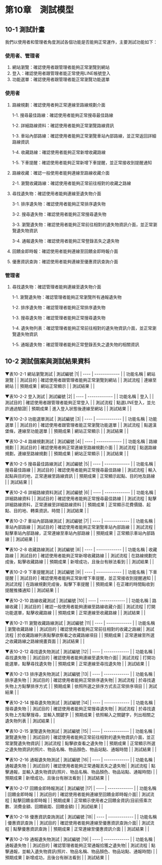 # 第10章　測試模型
## 10-1 測試計畫
我們以使用者和管理者角度測試各個功能是否能夠正常運作，主要測試功能如下：

### 使用者、管理者
1. 網站瀏覽：確認使用者跟管理者能夠正常瀏覽到網站
2. 登入：確認使用者跟管理者能正常使用LINE帳號登入
3. 功能選單：確認使用者跟管理者能正常瀏覽功能選單

### 使用者
1. 路線規劃：確認使用者夠正常連線至路線規劃介面
   
   1-1. 搜尋最佳路線：確認使用者能夠正常搜尋最佳路線
    
   1-2. 詳細路線資料：確認使用者能夠正常瀏覽路線資訊
    
   1-3. 車站內部路線：確認使用者能夠正常瀏覽車站內部路線，並正常返回詳細路線資訊
    
   1-4. 收藏路線：確認使用者能夠正常新增收藏路線
    
   1-5. 下車提醒：確認使用者能夠正常新增下車提醒，並正常接收到提醒通知
    
2. 路線收藏：確認一般使用者能夠連線至路線收藏介面
    
   2-1. 瀏覽收藏路線：確認使用者能夠正常前往相對的收藏之路線
    
3. 尋找遺失物：確認使用者能夠連線至遺失物介面
    
   3-1. 排序遺失物：確認使用者能夠正常排序遺失物
    
   3-2. 搜尋遺失物：確認使用者能夠正常搜尋遺失物
    
   3-3. 瀏覽遺失物：確認使用者能夠正常前往相對的遺失物資訊介面，並正常瀏覽遺失物資訊
    
   3-4. 通報遺失物：確認使用者能夠正常豋錄丟失之遺失物
   
 4. 回饋金即時報：確認使用者能夠連線至回饋金即時報介面
    
 5. 優惠資訊查詢：確認使用者能夠連線至優惠資訊查詢介面

### 管理者
1. 尋找遺失物：確認管理者能夠連線至遺失物介面

   1-1. 瀏覽遺失物：確認管理者能夠正常瀏覽所有通報遺失物
    
   1-2. 排序遺失物：確認管理者能夠正常排序遺失物
    
   1-3. 搜尋遺失物：確認管理者能夠正常搜尋遺失物
     
   1-4. 遺失物列表：確認管理者能夠正常前往相對的遺失物資訊介面，並正常瀏覽遺失物資訊
    
   1-5. 通報遺失物：確認管理者能夠正常豋錄丟失之遺失物的相關資訊

## 10-2 測試個案與測試結果資料
▼表10-2-1 網站瀏覽測試
| 測試編號 |1|
| ---- | ------------- |
| 功能名稱 | 網站瀏覽          |
| 測試目的 | 確認使用者跟管理者能夠正常瀏覽到網站 |
| 測試流程 | 連線至網站         |
| 預期成果 | 網站正常顯示        |
| 測試結果 |             |

▼表10-2-2 登入測試
| 測試編號 |2|
| ---- | ------------- |
| 功能名稱 | 登入          |
| 測試目的 | 確認使用者跟管理者能夠正常登入 |
| 測試流程 | 點選LINE登入，並允許通過驗證|
| 預期成果 | 進入登入狀態後連線至網站    |
| 測試結果 |             |

▼表10-2-3 功能選單測試
| 測試編號 |3|
| ---- | ------------- |
| 功能名稱 | 功能選單          |
| 測試目的 | 確認使用者跟管理者能正常瀏覽功能選單 |
| 測試流程 | 點選漢堡條，連線至功能選單        |
| 預期成果 | 網站正常顯示        |
| 測試結果 |             |

▼表10-2-4 路線規劃測試
| 測試編號 |4|
| ---- | ------------- |
| 功能名稱 | 路線規劃          |
| 測試目的 | 確認使用者夠正常連線至路線規劃介面 |
| 測試流程 | 點選路線規劃，連線至路線規劃      |
| 預期成果 | 網站正常顯示        |
| 測試結果 |             |

▼表10-2-5 搜尋最佳路線測試
| 測試編號 |5|
| ---- | ------------- |
| 功能名稱 | 搜尋最佳路線          |
| 測試目的 | 確認使用者能夠正常搜尋最佳路線 |
| 測試流程 | 輸入起點與目的地，正常連線至路線資訊      |
| 預期成果 | 正常顯示起點、目的地及路線  |
| 測試結果 |             |

▼表10-2-6 詳細路線資料測試
| 測試編號 |6|
| ---- | ------------- |
| 功能名稱 | 詳細路線資料          |
| 測試目的 | 確認使用者能夠正常搜尋最佳路線 |
| 測試流程 | 點擊詳細路線資料，正常連線至詳細路線資料      |
| 預期成果 | 正常顯示花費價錢、起點、目的地、轉乘資訊、時間  |
| 測試結果 |             |

▼表10-2-7 車站內部路線測試
| 測試編號 |7|
| ---- | ------------- |
| 功能名稱 | 車站內部路線          |
| 測試目的 | 確認使用者能夠正常瀏覽車站內部路線 |
| 測試流程 | 點擊車站內部路線，正常連線至車站內部路線      |
| 預期成果 | 正常顯示車站內部路線  |
| 測試結果 |             |

▼表10-2-8 收藏路線測試
| 測試編號 |8|
| ---- | ------------- |
| 功能名稱 | 收藏路線          |
| 測試目的 | 確認使用者能夠正常新增收藏路線 |
| 測試流程 | 在路線規劃完成後，點擊收藏路線      |
| 預期成果 | 新增成功，且後台有辦法看到  |
| 測試結果 |             |

▼表10-2-9 下車提醒測試
| 測試編號 |9|
| ---- | ------------- |
| 功能名稱 | 下車提醒          |
| 測試目的 | 確認使用者能夠正常新增下車提醒，並正常接收到提醒通知 |
| 測試流程 | 在路線規劃完成後，點擊下車提醒      |
| 預期成果 | 在正確的時間點收到提醒推播通知  |
| 測試結果 |             |

▼表10-2-10 路線收藏測試
| 測試編號 |10|
| ---- | ------------- |
| 功能名稱 | 路線收藏          |
| 測試目的 | 確認一般使用者能夠連線至路線收藏介面|
| 測試流程 | 打開功能選單，點擊收藏路線      |
| 預期成果 | 正常連線至收藏路線  |
| 測試結果 |             |

▼表10-2-11 瀏覽收藏路線測試
| 測試編號 |11|
| ---- | ------------- |
| 功能名稱 | 瀏覽收藏路線          |
| 測試目的 | 確認使用者能夠正常前往相對的收藏之路線|
| 測試流程 | 於收藏路線列表點擊欲察看之收藏路線項目     |
| 預期成果 | 正常連線至所選之收藏路線之路線規畫頁面  |
| 測試結果 |             |

▼表10-2-12 尋找遺失物測試
| 測試編號 |12|
| ---- | ------------- |
| 功能名稱 | 尋找遺失物          |
| 測試目的 | 確認使用者能夠連線至遺失物介面|
| 測試流程 | 打開功能選單，點擊尋找遺失物      |
| 預期成果 | 正常連線至尋找遺失物  |
| 測試結果 |             |

▼表10-2-13 排序遺失物測試
| 測試編號 |13|
| ---- | ------------- |
| 功能名稱 | 排序遺失物          |
| 測試目的 | 確認使用者能夠正常排序遺失物|
| 測試流程 | 於尋找遺失物上方點擊排序方式   |
| 預期成果 | 依照所選之排序方式去正常排序項目  |
| 測試結果 |             |

▼表10-2-14 搜尋遺失物測試
| 測試編號 |14|
| ---- | ------------- |
| 功能名稱 | 搜尋遺失物          |
| 測試目的 | 確認使用者能夠正常搜尋遺失物|
| 測試流程 | 於尋找遺失物上方點擊搜尋，並輸入關鍵字   |
| 預期成果 | 依照輸入之關鍵字，列出相關之遺失物列表  |
| 測試結果 |             |

▼表10-2-15 瀏覽遺失物測試
| 測試編號 |15|
| ---- | ------------- |
| 功能名稱 | 瀏覽遺失物          |
| 測試目的 | 確認使用者能夠正常前往相對的遺失物資訊介面，並正常瀏覽遺失物資訊|
| 測試流程 | 點擊欲查看之遺失物   |
| 預期成果 | 正常顯示所選之遺失物資訊的照片、物品名稱、物品顏色、物品站點、通報時間  |
| 測試結果 |             |

▼表10-2-16 通報遺失物測試
| 測試編號 |16|
| ---- | ------------- |
| 功能名稱 | 通報遺失物          |
| 測試目的 | 確認使用者能夠正常通報丟失之遺失物|
| 測試流程 | 點擊通報，並輸入遺失物資訊(照片、物品名稱、物品顏色、物品站點、通報時間)  |
| 預期成果 | 新增成功，且後台有辦法看到 |
| 測試結果 |             |

▼表10-2-17 回饋金即時報測試
| 測試編號 |17|
| ---- | ------------- |
| 功能名稱 | 回饋金即時報          |
| 測試目的 | 確認使用者能夠連線至回饋金即時報介面|
| 測試流程 | 點擊回饋金即時報  |
| 預期成果 | 正常顯示使用者之回饋金資訊(目前搭乘次數、消費金額、回饋級距、回饋金額) |
| 測試結果 |             |


▼表10-2-18 優惠資訊查詢測試
| 測試編號 |18|
| ---- | ------------- |
| 功能名稱 | 優惠資訊查詢          |
| 測試目的 | 確認使用者能夠連線至優惠資訊查詢介面|
| 測試流程 | 點擊優惠資訊查詢  |
| 預期成果 | 正常連線至優惠資訊介面 |
| 測試結果 |             |

▼表10-2-19 通報遺失物測試
| 測試編號 |19|
| ---- | ------------- |
| 功能名稱 | 通報遺失物          |
| 測試目的 | 確認管理者能夠正常通報拾獲之遺失物|
| 測試流程 | 點擊通報，並輸入遺失物資訊(照片、物品名稱、物品顏色、物品站點、通報時間)  |
| 預期成果 | 新增成功，且後台有辦法看到 |
| 測試結果 |             |

